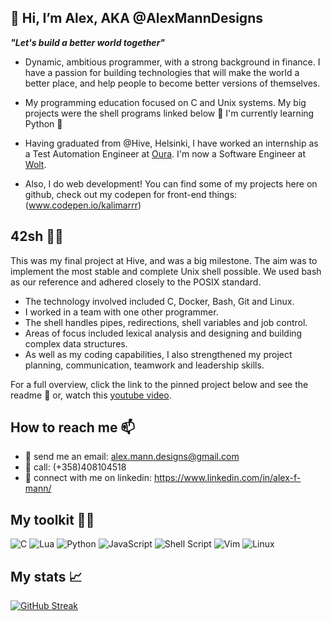## 👋 Hi, I’m Alex, AKA @AlexMannDesigns

***"Let's build a better world together"***

- Dynamic, ambitious programmer, with a strong background in finance. I have a passion for building technologies that will make the world a better place, and help people to become better versions of themselves.

- My programming education focused on C and Unix systems. My big projects were the shell programs linked below 👀 I'm currently learning Python 🐍

- Having graduated from @Hive, Helsinki, I have worked an internship as a Test Automation Engineer at [Oura](http://ouraring.com/). I'm now a Software Engineer at [Wolt](https://wolt.com/).

- Also, I do web development! You can find some of my projects here on github, check out my codepen for front-end things: (www.codepen.io/kalimarrr)

## 42sh 👨‍💻 

This was my final project at Hive, and was a big milestone. The aim was to implement the most stable and complete Unix shell possible. We used bash as our reference and adhered closely to the POSIX standard.

- The technology involved included C, Docker, Bash, Git and Linux.
- I worked in a team with one other programmer.
- The shell handles pipes, redirections, shell variables and job control.
- Areas of focus included lexical analysis and designing and building complex data structures.
- As well as my coding capabilities, I also strengthened my project planning, communication, teamwork and leadership skills.

For a full overview, click the link to the pinned project below and see the readme 📖 or, watch this [youtube video](https://www.youtube.com/watch?v=b0ElN0rlrEs).

## How to reach me 📫

- 📧  send me an email: alex.mann.designs@gmail.com 
- 📱   call: (+358)408104518
- 🤝  connect with me on linkedin: https://www.linkedin.com/in/alex-f-mann/

## My toolkit 🧰🔧 
![C](https://img.shields.io/badge/c-%2300599C.svg?style=for-the-badge&logo=c&logoColor=white)
![Lua](https://img.shields.io/badge/lua-%232C2D72.svg?style=for-the-badge&logo=lua&logoColor=white)
![Python](https://img.shields.io/badge/python-3670A0?style=for-the-badge&logo=python&logoColor=ffdd54)
![JavaScript](https://img.shields.io/badge/javascript-%23323330.svg?style=for-the-badge&logo=javascript&logoColor=%23F7DF1E)
![Shell Script](https://img.shields.io/badge/shell_script-%23121011.svg?style=for-the-badge&logo=gnu-bash&logoColor=white)
![Vim](https://img.shields.io/badge/VIM-%2311AB00.svg?style=for-the-badge&logo=vim&logoColor=white)
![Linux](https://img.shields.io/badge/Linux-FCC624?style=for-the-badge&logo=linux&logoColor=black)

## My stats 📈
[![GitHub Streak](http://github-readme-streak-stats.herokuapp.com?user=AlexMannDesigns&theme=github-dark-blue&date_format=j%20M%5B%20Y%5D)](https://git.io/streak-stats)

<!---
AlexMannDesigns/AlexMannDesigns is a ✨ special ✨ repository because its `README.md` (this file) appears on your GitHub profile.
You can click the Preview link to take a look at your changes.
--->
